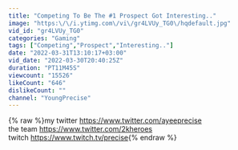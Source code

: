 ```yaml
---
title: "Competing To Be The #1 Prospect Got Interesting.."
image: "https:\/\/i.ytimg.com\/vi\/gr4LVUy_TG0\/hqdefault.jpg"
vid_id: "gr4LVUy_TG0"
categories: "Gaming"
tags: ["Competing","Prospect","Interesting.."]
date: "2022-03-31T13:10:17+03:00"
vid_date: "2022-03-30T20:40:25Z"
duration: "PT11M45S"
viewcount: "15526"
likeCount: "646"
dislikeCount: ""
channel: "YoungPrecise"
---
```

{% raw %}my twitter <a rel="nofollow" target="blank" href="https://www.twitter.com/ayeeprecise">https://www.twitter.com/ayeeprecise</a><br />the team <a rel="nofollow" target="blank" href="https://www.twitter.com/2kheroes">https://www.twitter.com/2kheroes</a><br />twitch <a rel="nofollow" target="blank" href="https://www.twitch.tv/precise">https://www.twitch.tv/precise</a>{% endraw %}
